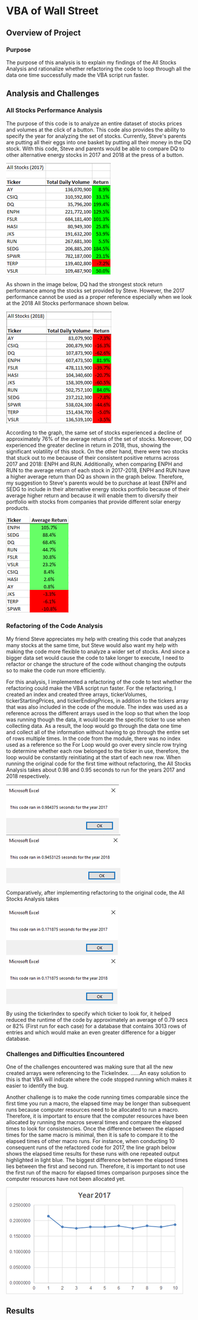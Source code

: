 # VBA of Wall Street

## Overview of Project

### Purpose
The purpose of this analysis is to explain my findings of the All Stocks Analysis and rationalize whether refactoring the code to loop through all the data one time successfully made the VBA script run faster.
## Analysis and Challenges

### All Stocks Performance Analysis

The purpose of this code is to analyze an entire dataset of stocks prices and volumes at the click of a button. This code also provides the ability to specify the year for analyzing the set of stocks. Currently, Steve's parents are putting all their eggs into one basket by putting all their money in the DQ stock. With this code, Steve and parents would be able to compare DQ to other alternative energy stocks in 2017 and 2018 at the press of a button. 

![All_Stocks_Performance_2017](All_Stocks_Performance_2017.png)

As shown in the image below, DQ had the strongest stock return performance among the stocks set provided by Steve. However, the 2017 performance cannot be used as a proper reference especially when we look at the 2018 All Stocks performanace shown below.

![All_Stocks_Performance_2018](All_Stocks_Performance_2018.png)

According to the graph, the same set of stocks experienced a decline of approximately 76% of the average retuns of the set of stocks. Moreover, DQ experienced the greater decline in return in 2018, thus, showing the significant volatility of this stock. On the other hand, there were two stocks that stuck out to me because of their consistent positive returns across 2017 and 2018: ENPH and RUN. Additionally, when comparing ENPH and RUN to the average return of each stock in 2017-2018, ENPH and RUN have a higher average return than DQ as shown in the graph below. Therefore, my suggestion to Steve's parents would be to purchase at least ENPH and SEDG to include in their alternative energy stocks portfolio because of their average higher return and because it will enable them to diversify their portfolio with stocks from companies that provide different solar energy products.

![Average_Return_2017_And_2018](Average_Return_2017_And_2018.png)

### Refactoring of the Code Analysis
My friend Steve appreciates my help with creating this code that analyzes many stocks at the same time, but Steve would also want my help with making the code more flexible to analyze a wider set of stocks. And since a bigger data set would cause the code to take longer to execute, I need to refactor or change the structure of the code without changing the outputs so to make the code run more efficiently. 

For this analysis, I implemented a refactoring of the code to test whether the refactoring could make the VBA script run faster. For the refactoring, I created an index and created three arrays, tickerVolumes, tickerStartingPrices, and tickerEndingPrices, in addition to the tickers array that was also included in the code of the module. The index was used as a reference across the different arrays used in the loop so that when the loop was running though the data, it would locate the specific ticker to use when collecting data. As a result, the loop would go through the data one time and collect all of the information without having to go through the entire set of rows multiple times. In the code from the module, there was no index used as a reference so the For Loop would go over every sincle row trying to determine whether each row belonged to the ticker in use, therefore, the loop would be constantly reinitiating at the start of each new row. When running the original code for the first time without refactoring, the All Stocks Analysis takes about 0.98 and 0.95 seconds to run for the years 2017 and 2018 respectively.

![Original_2017_Times](Original_2017_Times.png)
![Original_2018_Times](Original_2018_Times.png)

Comparatively, after implementing refactoring to the original code, the All Stocks Analysis takes

![VBA_Challenge_2017](VBA_Challenge_2017.png)
![VBA_Challenge_2018](VBA_Challenge_2018.png)

By using the tickerIndex to specify which ticker to look for, it helped reduced the runtime of the code by approximately an average of 0.79 secs or 82% (First run for each case) for a database that contains 3013 rows of entries and which would make an even greater difference for a bigger database.  
### Challenges and Difficulties Encountered

One of the challenges encountered was making sure that all the new created arrays were referencing to the TickeIndex. ......An easy solution to this is that VBA will indicate where the code stopped running which makes it easier to identify the bug. 

Another challenge is to make the code running times comparable since the first time you run a macro, the elapsed time may be longer than subsequent runs because computer resources need to be allocated to run a macro. Therefore, it is important to ensure that the computer resources have been allocated by running the macros several times and compare the elapsed times to look for consistencies. Once the difference between the elapsed times for the same macro is minimal, then it is safe to compare it to the elapsed times of other macro runs. For instance, when conducting 10 consequent runs of the refactored code for 2017, the line graph below shows the elapsed time results for these runs with one repeated output highlighted in light blue. The biggest difference between the elapsed times lies between the first and second run. Therefore, it is important to not use the first run of the macro for elapsed times comparison purposes since the computer resources have not been allocated yet. 

![2017_Runs_Elapsed_Times](2017_Runs_Elapsed_Times.png)



## Results

